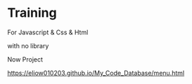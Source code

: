 # Training

For Javascript & Css & Html

with no library


Now Project

https://eliow010203.github.io/My_Code_Database/menu.html
